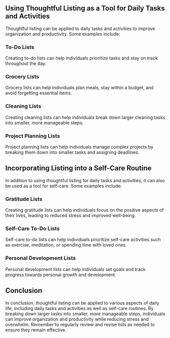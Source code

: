 
Using Thoughtful Listing as a Tool for Daily Tasks and Activities
-----------------------------------------------------------------

Thoughtful listing can be applied to daily tasks and activities to improve organization and productivity. Some examples include:

### To-Do Lists

Creating to-do lists can help individuals prioritize tasks and stay on track throughout the day.

### Grocery Lists

Grocery lists can help individuals plan meals, stay within a budget, and avoid forgetting essential items.

### Cleaning Lists

Creating cleaning lists can help individuals break down larger cleaning tasks into smaller, more manageable steps.

### Project Planning Lists

Project planning lists can help individuals manage complex projects by breaking them down into smaller tasks and assigning deadlines.

Incorporating Listing into a Self-Care Routine
----------------------------------------------

In addition to using thoughtful listing for daily tasks and activities, it can also be used as a tool for self-care. Some examples include:

### Gratitude Lists

Creating gratitude lists can help individuals focus on the positive aspects of their lives, leading to reduced stress and improved well-being.

### Self-Care To-Do Lists

Self-care to-do lists can help individuals prioritize self-care activities such as exercise, meditation, or spending time with loved ones.

### Personal Development Lists

Personal development lists can help individuals set goals and track progress towards personal growth and development.

Conclusion
----------

In conclusion, thoughtful listing can be applied to various aspects of daily life, including daily tasks and activities as well as self-care routines. By breaking down larger tasks into smaller, more manageable steps, individuals can improve organization and productivity while reducing stress and overwhelm. Remember to regularly review and revise lists as needed to ensure they remain effective.
